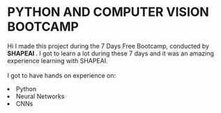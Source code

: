 # PYTHON AND COMPUTER VISION BOOTCAMP
Hi I made this project during the 7 Days Free Bootcamp, conducted by <b> SHAPEAI
</b>. I got to
learn a lot during these 7 days and it was an amazing experience learning with SHAPEAI.
<br>
<br>I got to have hands on experience on:
<li>Python
<li>Neural Networks
<li>CNNs
